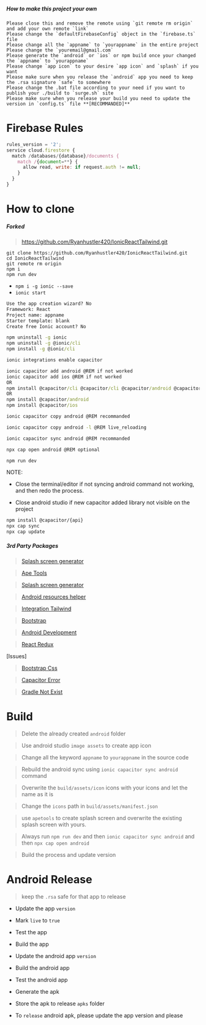 ##### How to make this project your own

```
Please close this and remove the remote using `git remote rm origin` and add your own remote `link`
Please change the `defaultFirebaseConfig` object in the `firebase.ts` file
Please change all the `appname` to `yourappname` in the entire project
Please change the `youremail@gmail.com`
Please generate the `android` or `ios` or npm build once your changed the `appname` to `yourappname`
Please change `app icon` to your desire `app icon` and `splash` if you want
Please make sure when you release the `android` app you need to keep the .rsa signature `safe` to somewhere
Please change the .bat file according to your need if you want to publish your ./build to `surge.sh` site
Please make sure when you release your build you need to update the version in `config.ts` file **[RECOMMANDED]**

```

# Firebase Rules

```js
rules_version = '2';
service cloud.firestore {
  match /databases/{database}/documents {
    match /{document=**} {
      allow read, write: if request.auth != null;
    }
  }
}
```

# How to clone

##### Forked

>   https://github.com/Ryanhustler420/IonicReactTailwind.git

```
git clone https://github.com/Ryanhustler420/IonicReactTailwind.git
cd IonicReactTailwind
git remote rm origin
npm i
npm run dev
```

- ```npm i -g ionic --save```
- ```ionic start```

```cmd
Use the app creation wizard? No
Framework: React
Project name: appname
Starter template: blank
Create free Ionic account? No
```

```cmd
npm uninstall -g ionic
npm uninstall -g @ionic/cli
npm install -g @ionic/cli
```

```cmd 
ionic integrations enable capacitor
```
```cmd
ionic capacitor add android @REM if not worked
ionic capacitor add ios @REM if not worked
OR
npm install @capacitor/cli @capacitor/cli @capacitor/android @capacitor/ios
OR
npm install @capacitor/android
npm install @capacitor/ios
```
```cmd
ionic capacitor copy android @REM recommanded
```
```cmd
ionic capacitor copy android -l @REM live_reloading
```
```cmd
ionic capacitor sync android @REM recommanded
```
```cmd
npx cap open android @REM optional
```
```cmd
npm run dev
```

NOTE:

- Close the terminal/editor if not syncing android command not working, and then redo the process.

- Close android studio if new capacitor added library not visible on the project

```cmd
npm install @capacitor/{api}
npx cap sync
npx cap update
```

##### 3rd Party Packages

> [Splash screen generator](https://hotpot.ai/templates/splash-screen)

> [Ape Tools](https://apetools.webprofusion.com/#/)

> [Splash screen generator](https://dalezak.medium.com/generate-app-icon-and-splash-screen-images-for-ionic-framework-using-capacitor-e1f8c6ef0fd4)

> [Android resources helper](https://dalezak.medium.com/generate-app-icon-and-splash-screen-images-for-ionic-framework-using-capacitor-e1f8c6ef0fd4)

> [Integration Tailwind](https://larainfo.com/blogs/how-to-install-tailwind-css-with-npm)

> [Bootstrap](https://getbootstrap.com/docs/4.4/getting-started/introduction/)

> [Android Development](https://ionicframework.com/docs/developing/android)

> [React Redux](https://react-redux.js.org/tutorials/quick-start)

[Issues]

> [Bootstrap Css](https://stackoverflow.com/questions/38684023/bootstrap-4-flex-grid-system-only)

> [Capacitor Error](https://stackoverflow.com/questions/67633486/an-error-occurred-while-running-subprocess-capacitor-when-creating-new-ionic-pro)

> [Gradle Not Exist](https://stackoverflow.com/questions/63267827/capacitor-settings-gradle-as-it-does-not-exist)

# Build

> Delete the already created `android` folder

> Use android studio `image assets` to create app icon

> Change all the keyword `appname` to `yourappname` in the source code

> Rebuild the android sync using `ionic capacitor sync android` command

> Overwrite the `build/assets/icon` icons with your icons and let the name as it is

> Change the `icons` path in `build/assets/manifest.json`

> use `apetools` to create splash screen and overwrite the existing splash screen with yours.

> Always run `npm run dev` and then `ionic capacitor sync android` and then `npx cap open android`

> Build the process and update version

# Android Release

>   keep the `.rsa` safe for that app to release

-   Update the app `version`

-   Mark `live` to `true`

-   Test the app

-   Build the app

-   Update the android app `version`

-   Build the android app

-   Test the android app

-   Generate the apk

-   Store the apk to release `apks` folder

-   To `release` android apk, please update the app version and please 
